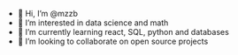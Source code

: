 - 👋 Hi, I’m @mzzb
- 👀 I’m interested in data science and math
- 🌱 I’m currently learning react, SQL, python and databases
- 💞️ I’m looking to collaborate on open source projects
